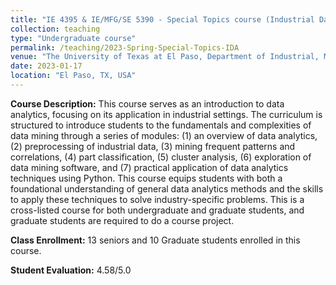 ```yaml
---
title: "IE 4395 & IE/MFG/SE 5390 - Special Topics course (Industrial Data Analytics) (Spring 2023)"
collection: teaching
type: "Undergraduate course"
permalink: /teaching/2023-Spring-Special-Topics-IDA
venue: "The University of Texas at El Paso, Department of Industrial, Manufacturing and Systems Engineering"
date: 2023-01-17
location: "El Paso, TX, USA"
---
```


**Course Description:** This course serves as an introduction to data analytics, focusing on its application in industrial settings. The curriculum is structured to introduce students to the fundamentals and complexities of data mining through a series of modules: (1) an overview of data analytics, (2) preprocessing of industrial data, (3) mining frequent patterns and correlations, (4) part classification, (5) cluster analysis, (6) exploration of data mining software, and (7) practical application of data analytics techniques using Python. This course equips students with both a foundational understanding of general data analytics methods and the skills to apply these techniques to solve industry-specific problems. This is a cross-listed course for both undergraduate and graduate students, and graduate students are required to do a course project.

**Class Enrollment:** 13 seniors and 10 Graduate students enrolled in this course.

**Student Evaluation:** 4.58/5.0 
